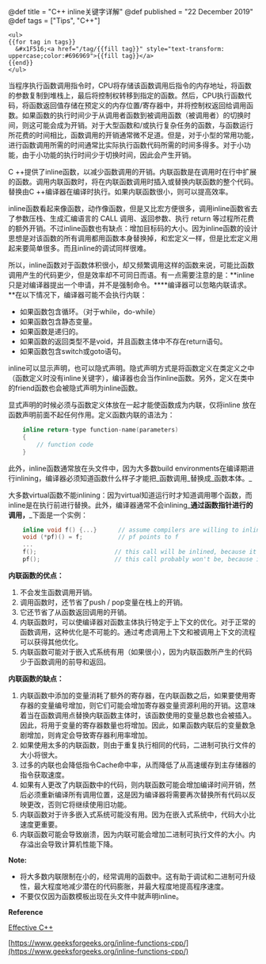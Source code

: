 @def title = "C++ inline关键字详解"
@def published = "22 December 2019"
@def tags = ["Tips", "C++"]

~~~
<ul>
{{for tag in tags}}
  &#x1F516;<a href="/tag/{{fill tag}}" style="text-transform: uppercase;color:#696969">{{fill tag}}</a>
{{end}}
</ul>
~~~

当程序执行函数调用指令时，CPU将存储该函数调用后指令的内存地址，将函数的参数复制到堆栈上，最后将控制权转移到指定的函数。然后，CPU执行函数代码，将函数返回值存储在预定义的内存位置/寄存器中，并将控制权返回给调用函数。如果函数的执行时间少于从调用者函数到被调用函数（被调用者）的切换时间，则这可能会成为开销。对于大型函数和/或执行复杂任务的函数，与函数运行所花费的时间相比，函数调用的开销通常微不足道。但是，对于小型的常用功能，进行函数调用所需的时间通常比实际执行函数代码所需的时间多得多。对于小功能，由于小功能的执行时间少于切换时间，因此会产生开销。

C ++提供了inline函数，以减少函数调用的开销。内联函数是在调用时在行中扩展的函数。调用内联函数时，将在内联函数调用时插入或替换内联函数的整个代码。替换由C ++编译器在编译时执行。如果内联函数很小，则可以提高效率。

inline函数看起来像函数，动作像函数，但是又比宏方便很多，调用inline函数省去了参数压栈、生成汇编语言的 CALL 调用、返回参数、执行 return 等过程所花费的额外开销。不过inline函数也有缺点：增加目标码的大小。因为inline函数的设计思想是对该函数的所有调用都用函数本身替换掉，和宏定义一样，但是比宏定义用起来要简单很多。而且inline的调试同样很难。

所以，inline函数对于函数体积很小，却又频繁调用这样的函数来说，可能比函数调用产生的代码更少，但是效率却不可同日而语。有一点需要注意的是：**inline只是对编译器提出一个申请，并不是强制命令。****编译器可以忽略内联请求。**在以下情况下，编译器可能不会执行内联：

*   如果函数包含循环。（对于while，do-while）
*   如果函数包含静态变量。
*   如果函数是递归的。
*   如果函数的返回类型不是void，并且函数主体中不存在return语句。
*   如果函数包含switch或goto语句。

inline可以显示声明，也可以隐式声明。隐式声明方式是将函数定义在类定义之中（函数定义时没有inline关键字），编译器也会当作inline函数。另外，定义在类中的friend函数也会被隐式声明为inline函数。

显式声明的时候必须与函数定义体放在一起才能使函数成为内联，仅将inline 放在函数声明前面不起任何作用。定义函数内联的语法为：
```cpp
    inline return-type function-name(parameters)
    {
        // function code
    }
```
此外，inline函数通常放在头文件中，因为大多数build environments在编译期进行inlining，编译器必须知道函数什么样子才能把_函数调用_替换成_函数本体。_

大多数virtual函数不能inlining：因为virtual知道运行时才知道调用哪个函数，而inline是在执行前进行替换。此外，编译器通常不会inlining_**通过函数指针进行的调用，**_下面是一个实例：
```cpp
    inline void f() {...}      // assume compilers are willing to inline calls to f
    void (*pf)() = f;          // pf points to f
    ...
    f();                      // this call will be inlined, because it's a "normal" call
    pf();                     // this call probably won't be, because it's through              // a function pointer
```
**内联函数的优点：**

1.  不会发生函数调用开销。
2.  调用函数时，还节省了push / pop变量在栈上的开销。
3.  它还节省了从函数返回调用的开销。
4.  内联函数时，可以使编译器对函数主体执行特定于上下文的优化。对于正常的函数调用，这种优化是不可能的。通过考虑调用上下文和被调用上下文的流程可以获得其他优化。
5.  内联函数可能对于嵌入式系统有用（如果很小），因为内联函数所产生的代码少于函数调用的前导和返回。

**内联函数的缺点：**

1.  内联函数中添加的变量消耗了额外的寄存器，在内联函数之后，如果要使用寄存器的变量编号增加，则它们可能会增加寄存器变量资源利用的开销。这意味着当在函数调用点替换内联函数主体时，该函数使用的变量总数也会被插入。因此，将用于变量的寄存器数量也将增加。因此，如果函数内联后的变量数急剧增加，则肯定会导致寄存器利用率增加。
2.  如果使用太多的内联函数，则由于重复执行相同的代码，二进制可执行文件的大小将很大。
3.  过多的内联也会降低指令Cache命中率，从而降低了从高速缓存到主存储器的指令获取速度。
4.  如果有人更改了内联函数中的代码，则内联函数可能会增加编译时间开销，然后必须重新编译所有调用位置，这是因为编译器将需要再次替换所有代码以反映更改，否则它将继续使用旧功能。
5.  内联函数对于许多嵌入式系统可能没有用。因为在嵌入式系统中，代码大小比速度更重要。
6.  内联函数可能会导致崩溃，因为内联可能会增加二进制可执行文件的大小。内存溢出会导致计算机性能下降。

**Note:**

*   将大多数内联限制在小的，经常调用的函数中。这有助于调试和二进制可升级性，最大程度地减少潜在的代码膨胀，并最大程度地提高程序速度。
*   不要仅仅因为函数模板出现在头文件中就声明inline。

**Reference**

[Effective C++](https://www.amazon.com/Effective-Specific-Addison-Wesley-Professional-Computing/dp/0201924889)

[https://www.geeksforgeeks.org/inline-functions-cpp/](https://www.geeksforgeeks.org/inline-functions-cpp/)